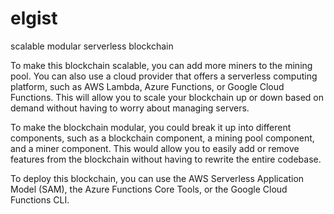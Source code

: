 # elgist

scalable modular serverless blockchain

To make this blockchain scalable, you can add more miners to the mining pool. You can also use a cloud provider that offers a serverless computing platform, such as AWS Lambda, Azure Functions, or Google Cloud Functions. This will allow you to scale your blockchain up or down based on demand without having to worry about managing servers.

To make the blockchain modular, you could break it up into different components, such as a blockchain component, a mining pool component, and a miner component. This would allow you to easily add or remove features from the blockchain without having to rewrite the entire codebase.

To deploy this blockchain, you can use the AWS Serverless Application Model (SAM), the Azure Functions Core Tools, or the Google Cloud Functions CLI.

